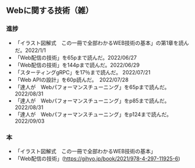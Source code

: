 ## Webに関する技術（雑）

### 進捗

- 「イラスト図解式　この一冊で全部わかるWEB技術の基本」の第1章を読んだ。2022/1/1
- 「Web配信の技術」を65pまで読んだ。2022/06/27
- 「Web配信の技術」を144pまで読んだ。2022/06/29
- 「スターティングgRPC」を17％まで読んだ。 2022/07/21
- 「Web APIの設計」を60p読んだ。　2022/07/28
- 「達人が　Webパフォーマンスチューニング」を65pまで読んだ。　2022/08/31
- 「達人が　Webパフォーマンスチューニング」をp85まで読んだ。　2022/08/31
- 「達人が　Webパフォーマンスチューニング」をp124まで読んだ。　2022/09/03


### 本

- 「イラスト図解式　この一冊で全部わかるWEB技術の基本」
- 「Web配信の技術」(https://gihyo.jp/book/2021/978-4-297-11925-6)

